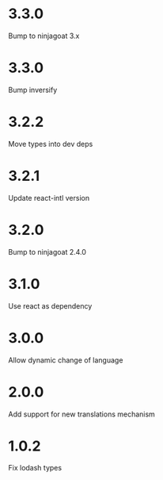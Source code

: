 # 3.3.0

Bump to ninjagoat 3.x

# 3.3.0

Bump inversify

# 3.2.2

Move types into dev deps

# 3.2.1

Update react-intl version

# 3.2.0

Bump to ninjagoat 2.4.0

# 3.1.0

Use react as dependency

# 3.0.0

Allow dynamic change of language

# 2.0.0

Add support for new translations mechanism

# 1.0.2

Fix lodash types